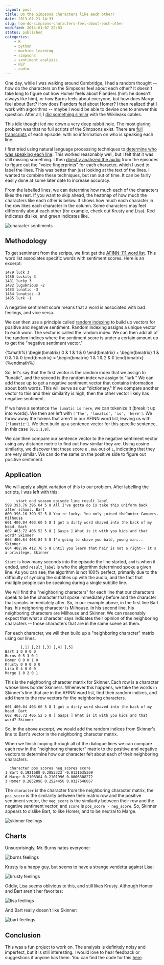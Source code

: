 ```yaml
---
layout: post
title: Do the Simpsons characters like each other?
date: 2013-07-21 14:33
slug: how-do-simpsons-characters-feel-about-each-other
modified: 2014-01-07 22:03
status: published
categories:
    - R
    - python
    - machine learning
    - simpsons
    - sentiment analysis
    - NLP
    - audio
---
```


One day, while I was walking around Cambridge, I had a random thought -- how do the characters on the Simpsons feel about each other? It doesn't take long to figure out how Homer feels about Flanders (hint: he doesn't always like him), or how Burns feels about everyone, but how does Marge feel about Bart? How does Flanders feel about Homer? I then realized that I work with algorithms -- maybe I would be able to devise one to answer this question. After all, I [did something similar](http://vikparuchuri.com/blog/tracking-us-sentiments-over-time-in/) with the Wikileaks cables.

This idle thought led me down a very deep rabbit hole. The most glaring problem was that no full scripts of the Simpsons exist. There are [full transcripts](http://www.springfieldspringfield.co.uk/view_episode_scripts.php?tv-show=the-simpsons&episode=s01e01) of each episode, with no information on who is speaking each line.

I first tried using natural language processing techniques to [determine who was speaking each line](/blog/figuring-out-which-simpsons-character-is-speaking). This worked reasonably well, but I felt that it was still missing something. I then [directly analyzed the audio](/blog/analyzing-audio-to-figure-out-which-simpsons-character-is-speaking/) from the episodes to figure out the "voice fingerprints" for each character, which I used to label the lines. This was better than just looking at the text of the lines. I wanted to combine these techniques, but ran out of time. It can be fairly easily done at some later date to increase accuracy.

From the labelled lines, we can determine how much each of the characters likes the rest. If you want to skip ahead, the heatmap of how much the characters like each other is below. It shows how much each character in the row likes each character in the column. Some characters may feel differently about each other (for example, check out Krusty and Lisa). Red indicates dislike, and green indicates like.

![character sentiments](https://vik-affirm-assets.s3-us-west-1.amazonaws.com/how-do-simpsons-characters-feel-about-each-other/character_sentiments.png)

<!--more-->

Methodology
--------------------------------------

To get sentiment from the scripts, we first get the [AFINN-111 word list](http://www2.imm.dtu.dk/pubdb/views/publication_details.php?id=6010). This word list associates specific words with sentiment scores. Here is an excerpt:

```
1479 luck 3
1480 luckily 3
1481 lucky 3
1482 lugubrious -2
1483 lunatic -3
1484 lunatics -3
1485 lurk -1
```

A negative sentiment score means that a word is associated with bad feelings, and vice versa.

We can then use a principle called [random indexing](http://en.wikipedia.org/wiki/Random_indexing) to build up vectors for positive and negative sentiment. Random indexing assigns a unique vector to each word. The vector is called the random index. We can then add all of the random indices where the sentiment score is under a certain amount up to get the "negative sentiment vector."

{%math%}
\begin{bmatrix}
0 & 1 & 1 & 0
\end{bmatrix} + \begin{bmatrix}
1 & 0 & 1 & 0
\end{bmatrix} = \begin{bmatrix}
1 & 1 & 2 & 0
\end{bmatrix}
{%endmath%}

So, let's say that the first vector is the random index that we assign to "lunatic", and the second is the random index we assign to "lurk." We can add these up to get a negative sentiment vector that contains information about both words. This will serve as our "dictionary." If we compare another vector to this and their similarity is high, then the other vector likely has negative sentiment.

If we have a sentence `The lunatic is here`, we can tokenize it (break it up into words). We then are left with `['The', 'lunatic', 'is', 'here']`. We throw away the tokens that aren't in our AFINN word list, leaving us with `['lunatic']`. We then build up a sentence vector for this specific sentence, in this case `[0,1,1,0]`.

We can then compare our sentence vector to the negative sentiment vector using any distance metric to find out how similar they are. Using cosine similarity, we discover that these score a `.866` out of `1`, indicating that they are very similar. We can do the same on the positive side to figure out positive sentiment.

Application
----------------------------------------------------------------

We will apply a slight variation of this to our problem. After labelling the scripts, I was left with this:

```
     start end season episode line result_label
599 393.76 396.04 5 8 All I've gotta do is take this uniform back after school. Bart
600 396.16 399.92 5 8 You're lucky. You only joined theJunior Campers. Milhouse
601 400.04 403.60 5 8 I got a dirty word shaved into the back of my head. Bart
602 403.72 406.52 5 8 [ Gasps ] What is it with you kids and that word? Skinner
603 406.64 408.84 5 8 I'm going to shave you bald, young man... Skinner
604 408.96 412.76 5 8 until you learn that hair is not a right-- it's a privilege. Skinner
```

`Start` is how many seconds into the episode the line started, `end` is when it ended, and `result_label` is who the algorithm determined spoke a given line. As you can see, the algorithm is not 100% perfect, primarily due to the difficulty of syncing the subtitles up with the audio, and the fact that multiple people can be speaking during a single subtitle line.

We will find the "neighboring characters" for each line that our characters speak to be the character that spoke immediately before and the character that speaks immediately after. So, in our example above, in the first line Bart has, his neighoring character is Milhouse. In his second line, his neighboring characters are Milhouse and Skinner. We can reasonably expect that what a character says indicates their opinion of the neighboring characters -- those characters that are in the same scene as them.

For each character, we will then build up a "neighboring character" matrix using our lines.

```
       [,1] [,2] [,3] [,4] [,5]
Bart 1 0 0 0 0
Burns 0 5 3 0 1
Homer 0 0 0 1 0
Krusty 0 0 0 0 0
Lisa 0 4 0 0 0
Marge 1 0 2 0 1
```

This is the neighboring character matrix for Skinner. Each row is a character whose lines border Skinners. Whenever this happens, we take the words in Skinner's line that are in the AFINN word list, find their random indices, and add them to the row vectors for the neighboring characters.

```
601 400.04 403.60 5 8 I got a dirty word shaved into the back of my head. Bart
602 403.72 406.52 5 8 [ Gasps ] What is it with you kids and that word? Skinner
```

So, in the above excerpt, we would add the random indices from Skinner's line to Bart's vector in the neighboring character matrix.

When we finish looping through all of the dialogue lines we can compare each row in the "neighboring character" matrix to the positive and negative vectors to determine how our character felt about each of their neighboring characters.

```
  character pos_scores neg_scores score
1 Bart 0.1921688 0.2053323 -0.0131635369
6 Marge 0.2108304 0.2101996 0.0006308272
3 Homer 0.2852096 0.2524450 0.0327646067
```

The `character` is the character from the neighboring character matrix, the `pos_score` is the similarity between their matrix row and the positive sentiment vector, the `neg_score` is the similarity between their row and the negative sentiment vector, and `score` is `pos_score - neg_score`. So, Skinner appears to dislike Bart, to like Homer, and to be neutral to Marge.

![skinner feelings](https://vik-affirm-assets.s3-us-west-1.amazonaws.com/how-do-simpsons-characters-feel-about-each-other/skinner_feelings.png)

Charts
------------------------------------------

Unsurprisingly, Mr. Burns hates everyone:

![burns feelings](https://vik-affirm-assets.s3-us-west-1.amazonaws.com/how-do-simpsons-characters-feel-about-each-other/burns_feelings.png)

Krusty is a happy guy, but seems to have a strange vendetta against Lisa:

![krusty feelings](https://vik-affirm-assets.s3-us-west-1.amazonaws.com/how-do-simpsons-characters-feel-about-each-other/krusty_feelings.png)

Oddly, Lisa seems oblivious to this, and still likes Krusty. Although Homer and Bart aren't her favorites:

![lisa feelings](https://vik-affirm-assets.s3-us-west-1.amazonaws.com/how-do-simpsons-characters-feel-about-each-other/lisa_feelings.png)

And Bart really doesn't like Skinner:

![bart feelings](http://www.vikparuchuri.com/images/simpsons-sentiment/bart_feelings.png)

Conclusion
--------------------------------------------

This was a fun project to work on. The analysis is definitely noisy and imperfect, but it is still interesting. I would love to hear feedback or suggestions if anyone has them. You can find the code for this [here](https://github.com/vikparuchuri/simpsons-scripts).